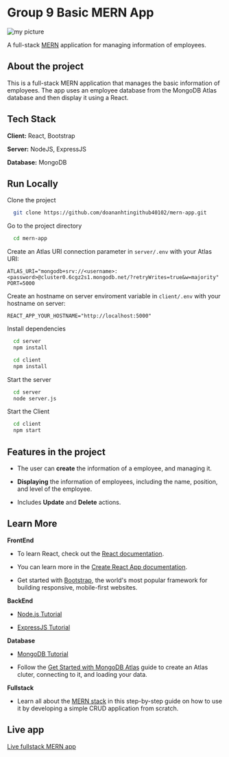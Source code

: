 # Group 9 Basic MERN App

![my picture](https://doananhtingithub40102.github.io/MyData/mern/mypicture.png)

A full-stack [MERN](https://www.mongodb.com/mern-stack) application for managing information of employees.

## About the project

This is a full-stack MERN application that manages the basic information of employees. The app uses an employee database from the MongoDB Atlas database and then display it using a React.

## Tech Stack

**Client:** React, Bootstrap

**Server:** NodeJS, ExpressJS

**Database:** MongoDB

## Run Locally

Clone the project

```bash
  git clone https://github.com/doananhtingithub40102/mern-app.git
```

Go to the project directory

```bash
  cd mern-app
```

Create an Atlas URI connection parameter in `server/.env` with your Atlas URI:
```
ATLAS_URI="mongodb+srv://<username>:<password>@cluster0.6cgz2s1.mongodb.net/?retryWrites=true&w=majority"
PORT=5000
```

Create an hostname on server enviroment variable in `client/.env` with your hostname on server:
```
REACT_APP_YOUR_HOSTNAME="http://localhost:5000"
```

Install dependencies

```bash
  cd server
  npm install
```

```bash
  cd client
  npm install
```

Start the server

```bash
  cd server
  node server.js
```
Start the Client

```bash
  cd client
  npm start
```
  

## Features in the project

- The user can **create** the information of a employee, and managing it.

- **Displaying** the information of employees, including the name, position, and level of the employee.

- Includes **Update** and **Delete** actions.

## Learn More

**FrontEnd**

* To learn React, check out the [React documentation](https://reactjs.org/).

* You can learn more in the [Create React App documentation](https://facebook.github.io/create-react-app/docs/getting-started).

* Get started with [Bootstrap](https://www.w3schools.com/bootstrap5/index.php), the world's most popular framework for building responsive, mobile-first websites.

**BackEnd**

* [Node.js Tutorial](https://www.w3schools.com/nodejs/default.asp)

* [ExpressJS Tutorial](https://www.tutorialspoint.com/expressjs/index.htm)

**Database**

* [MongoDB Tutorial](https://www.w3schools.com/mongodb/)

* Follow the [Get Started with MongoDB Atlas](https://www.mongodb.com/docs/atlas/getting-started/) guide to create an Atlas cluter, connecting to it, and loading your data.

**Fullstack**

* Learn all about the [MERN stack](https://www.mongodb.com/languages/mern-stack-tutorial) in this step-by-step guide on how to use it by developing a simple CRUD application from scratch.

## Live app

<a href="https://employee-manager-tindoan-xu3i.onrender.com/">Live fullstack MERN app</a>
